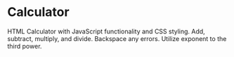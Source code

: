 # Calculator
HTML Calculator with JavaScript functionality and CSS styling.
Add, subtract, multiply, and divide.
Backspace any errors.
Utilize exponent to the third power. 
